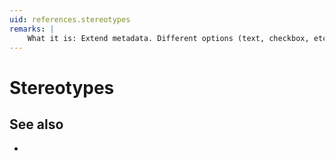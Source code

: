 ```yaml
---
uid: references.stereotypes
remarks: |
    What it is: Extend metadata. Different options (text, checkbox, etc). Display functions.
---
```

# Stereotypes

## See also

- [](xref:how-to-guides.use-stereotypes)
